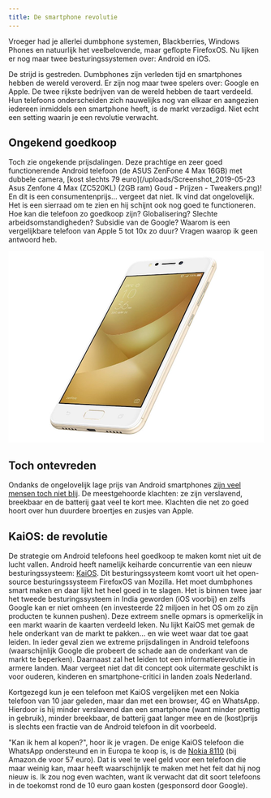```yaml
---
title: De smartphone revolutie
---
```


Vroeger had je allerlei dumbphone systemen, Blackberries, Windows Phones en natuurlijk het veelbelovende, maar geflopte FirefoxOS. Nu lijken er nog maar twee besturingssystemen over: Android en iOS.

De strijd is gestreden. Dumbphones zijn verleden tijd en smartphones hebben de wereld veroverd. Er zijn nog maar twee spelers over: Google en Apple. De twee rijkste bedrijven van de wereld hebben de taart verdeeld. Hun telefoons onderscheiden zich nauwelijks nog van elkaar en aangezien iedereen inmiddels een smartphone heeft, is de markt verzadigd. Niet echt een setting waarin je een revolutie verwacht.

## Ongekend goedkoop

Toch zie ongekende prijsdalingen. Deze prachtige en zeer goed functionerende Android telefoon (de ASUS ZenFone 4 Max 16GB) met dubbele camera, [kost slechts 79 euro](/uploads/Screenshot_2019-05-23 Asus Zenfone 4 Max (ZC520KL) (2GB ram) Goud - Prijzen - Tweakers.png)\! En dit is een consumentenprijs… vergeet dat niet. Ik vind dat ongelovelijk. Het is een sierraad om te zien en hij schijnt ook nog goed te functioneren. Hoe kan die telefoon zo goedkoop zijn? Globalisering? Slechte arbeidsomstandigheden? Subsidie van de Google? Waarom is een vergelijkbare telefoon van Apple 5 tot 10x zo duur? Vragen waarop ik geen antwoord heb.

![](/uploads/asuszenhone4max.jpeg)

## Toch ontevreden

Ondanks de ongelovelijk lage prijs van Android smartphones [zijn veel mensen toch niet blij](https://www.usecue.com/blog/the-new-nokia-3310-could-give-you-your-life-back/). De meestgehoorde klachten: ze zijn verslavend, breekbaar en de batterij gaat veel te kort mee. Klachten die net zo goed hoort over hun duurdere broertjes en zusjes van Apple.

## KaiOS: de revolutie

De strategie om Android telefoons heel goedkoop te maken komt niet uit de lucht vallen. Android heeft namelijk keiharde concurrentie van een nieuw besturingssysteem: [KaiOS](https://www.kaiostech.com/). Dit besturingssysteem komt voort uit het open-source besturingssysteem FirefoxOS van Mozilla. Het moet dumbphones smart maken en daar lijkt het heel goed in te slagen. Het is binnen twee jaar het tweede besturingssysteem in India geworden (iOS voorbij) en zelfs Google kan er niet omheen (en investeerde 22 miljoen in het OS om zo zijn producten te kunnen pushen). Deze extreem snelle opmars is opmerkelijk in een markt waarin de kaarten verdeeld leken. Nu lijkt KaiOS met gemak de hele onderkant van de markt te pakken… en wie weet waar dat toe gaat leiden. In ieder geval zien we extreme prijsdalingen in Android telefoons (waarschijnlijk Google die probeert de schade aan de onderkant van de markt te beperken). Daarnaast zal het leiden tot een informatierevolutie in armere landen. Maar vergeet niet dat dit concept ook uitermate geschikt is voor ouderen, kinderen en smartphone-critici in landen zoals Nederland.

Kortgezegd kun je een telefoon met KaiOS vergelijken met een Nokia telefoon van 10 jaar geleden, maar dan met een browser, 4G en WhatsApp. Hierdoor is hij minder verslavend dan een smartphone (want minder prettig in gebruik), minder breekbaar, de batterij gaat langer mee en de (kost)prijs is slechts een fractie van de Android telefoon in dit voorbeeld.

"Kan ik hem al kopen?", hoor ik je vragen. De enige KaiOS telefoon die WhatsApp ondersteund en in Europa te koop is, is de [Nokia 8110](/uploads/71HvRiX++lL._SX522_.jpg) (bij Amazon.de voor 57 euro). Dat is veel te veel geld voor een telefoon die maar weinig kan, maar heeft waarschijnlijk te maken met het feit dat hij nog nieuw is. Ik zou nog even wachten, want ik verwacht dat dit soort telefoons in de toekomst rond de 10 euro gaan kosten (gesponsord door Google).